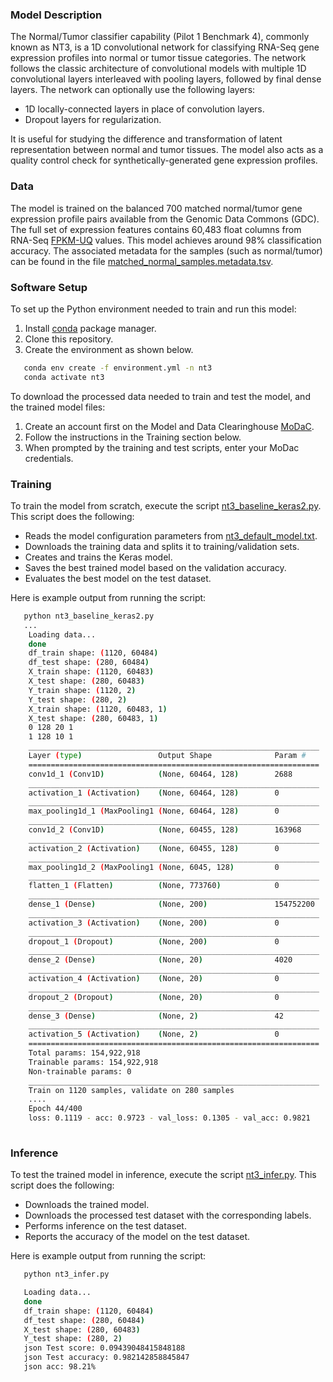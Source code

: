 ### Model Description
The Normal/Tumor classifier capability (Pilot 1 Benchmark 4), commonly known as NT3, is a 1D convolutional network for classifying RNA-Seq gene expression profiles into normal or tumor tissue categories. The network follows the classic architecture of convolutional models with multiple 1D convolutional layers interleaved with pooling layers, followed by final dense layers. The network can optionally use the following layers:
* 1D locally-connected layers in place of convolution layers.
* Dropout layers for regularization.  

It is useful for studying the difference and transformation of latent representation between normal and tumor tissues. The model also acts as a quality control check for synthetically-generated gene expression profiles.

### Data
The model is trained on the balanced 700 matched normal/tumor gene expression profile pairs available from the Genomic Data Commons (GDC). The full set of expression features contains 60,483 float columns from RNA-Seq [FPKM-UQ](https://docs.gdc.cancer.gov/Encyclopedia/pages/HTSeq-FPKM-UQ/) values. This model achieves around 98% classification accuracy. The associated metadata for the samples (such as normal/tumor) can be found in the file [matched_normal_samples.metadata.tsv](https://modac.cancer.gov/searchTab?dme_data_id=NCI-DME-MS01-7372363). 

### Software Setup
To set up the Python environment needed to train and run this model:
1. Install [conda](https://docs.conda.io/en/latest/) package manager.
2. Clone this repository. 
3. Create the environment as shown below.

```bash
   conda env create -f environment.yml -n nt3 
   conda activate nt3 
   ```

To download the processed data needed to train and test the model, and the trained model files:
1. Create an account first on the Model and Data Clearinghouse [MoDaC](https://modac.cancer.gov). 
2. Follow the instructions in the Training section below. 
3. When prompted by the training and test scripts, enter your MoDac credentials.

### Training
To train the model from scratch, execute the script [nt3_baseline_keras2.py](nt3_baseline_keras2.py). This script does the following:
* Reads the model configuration parameters from [nt3_default_model.txt](nt3_default_model.txt).
* Downloads the training data and splits it to training/validation sets.
* Creates and trains the Keras model.
* Saves the best trained model based on the validation accuracy.
* Evaluates the best model on the test dataset. 

Here is example output from running the script:

```bash
   python nt3_baseline_keras2.py
   ...
    Loading data...
    done
    df_train shape: (1120, 60484)
    df_test shape: (280, 60484)
    X_train shape: (1120, 60483)
    X_test shape: (280, 60483)
    Y_train shape: (1120, 2)
    Y_test shape: (280, 2)
    X_train shape: (1120, 60483, 1)
    X_test shape: (280, 60483, 1)
    0 128 20 1
    1 128 10 1
    _________________________________________________________________
    Layer (type)                 Output Shape              Param #   
    =================================================================
    conv1d_1 (Conv1D)            (None, 60464, 128)        2688      
    _________________________________________________________________
    activation_1 (Activation)    (None, 60464, 128)        0         
    _________________________________________________________________
    max_pooling1d_1 (MaxPooling1 (None, 60464, 128)        0         
    _________________________________________________________________
    conv1d_2 (Conv1D)            (None, 60455, 128)        163968    
    _________________________________________________________________
    activation_2 (Activation)    (None, 60455, 128)        0         
    _________________________________________________________________
    max_pooling1d_2 (MaxPooling1 (None, 6045, 128)         0         
    _________________________________________________________________
    flatten_1 (Flatten)          (None, 773760)            0         
    _________________________________________________________________
    dense_1 (Dense)              (None, 200)               154752200 
    _________________________________________________________________
    activation_3 (Activation)    (None, 200)               0         
    _________________________________________________________________
    dropout_1 (Dropout)          (None, 200)               0         
    _________________________________________________________________
    dense_2 (Dense)              (None, 20)                4020      
    _________________________________________________________________
    activation_4 (Activation)    (None, 20)                0         
    _________________________________________________________________
    dropout_2 (Dropout)          (None, 20)                0         
    _________________________________________________________________
    dense_3 (Dense)              (None, 2)                 42        
    _________________________________________________________________
    activation_5 (Activation)    (None, 2)                 0         
    =================================================================
    Total params: 154,922,918
    Trainable params: 154,922,918
    Non-trainable params: 0
    _________________________________________________________________
    Train on 1120 samples, validate on 280 samples
    ....
    Epoch 44/400
    loss: 0.1119 - acc: 0.9723 - val_loss: 0.1305 - val_acc: 0.9821
 
```

### Inference
To test the trained model in inference, execute the script [nt3_infer.py](nt3_infer.py). This script does the following:
* Downloads the trained model.
* Downloads the processed test dataset with the corresponding labels.
* Performs inference on the test dataset.
* Reports the accuracy of the model on the test dataset.

Here is example output from running the script:

```bash
   python nt3_infer.py

   Loading data...
   done
   df_train shape: (1120, 60484)
   df_test shape: (280, 60484)
   X_test shape: (280, 60483)
   Y_test shape: (280, 2)
   json Test score: 0.09439048415848188
   json Test accuracy: 0.982142858845847
   json acc: 98.21%

```
